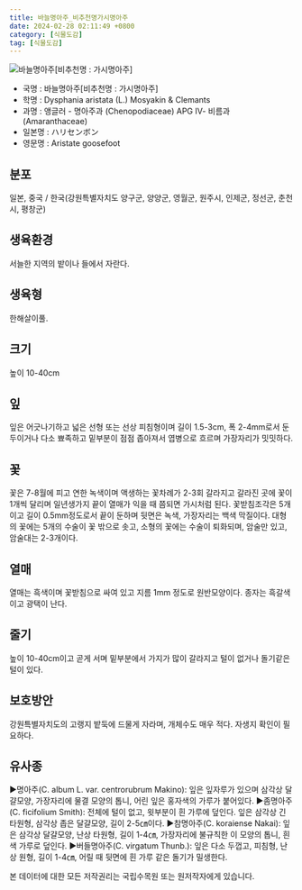 ```yaml
---
title: 바늘명아주_비추천명가시명아주
date: 2024-02-28 02:11:49 +0800
category: [식물도감]
tag: [식물도감]
---
```




![바늘명아주[비추천명 : 가시명아주]](/fileUpload/plants/basic/Chenopodiaceae/Chenopodium/15485/15485_2_th2.JPG)
- 국명 : 바늘명아주[비추천명 : 가시명아주]
- 학명 : Dysphania aristata (L.) Mosyakin & Clemants
- 과명 : 앵글러 - 명아주과 (Chenopodiaceae) APG Ⅳ- 비름과 (Amaranthaceae)
- 일본명 : ハリセンボン
- 영문명 : Aristate goosefoot


## 분포
일본, 중국 / 한국(강원특별자치도 양구군, 양양군, 영월군, 원주시, 인제군, 정선군, 춘천시, 평창군) 
## 생육환경
서늘한 지역의 밭이나 들에서 자란다.
## 생육형
한해살이풀.
## 크기
높이 10-40cm
## 잎
잎은 어긋나기하고 넓은 선형 또는 선상 피침형이며 길이 1.5-3cm, 폭 2-4mm로서 둔두이거나 다소 뾰족하고 밑부분이 점점 좁아져서 엽병으로 흐르며 가장자리가 밋밋하다.
## 꽃
꽃은 7-8월에 피고 연한 녹색이며 액생하는 꽃차례가 2-3회 갈라지고 갈라진 곳에 꽃이 1개씩 달리며 일년생가지 끝이 열매가 익을 때 쯤되면 가시처럼 된다. 꽃받침조각은 5개이고 길이 0.5mm정도로서 끝이 둔하며 뒷면은 녹색, 가장자리는 백색 막질이다. 대형의 꽃에는 5개의 수술이 꽃 밖으로 솟고, 소형의 꽃에는 수술이 퇴화되며, 암술만 있고, 암술대는 2-3개이다.
## 열매
열매는 흑색이며 꽃받침으로 싸여 있고 지름 1mm 정도로 원반모양이다. 종자는 흑갈색이고 광택이 난다.
## 줄기
높이 10-40cm이고 곧게 서며 밑부분에서 가지가 많이 갈라지고 털이 없거나 돌기같은 털이 있다.
## 보호방안
강원특별자치도의 고랭지 밭둑에 드물게 자라며, 개체수도 매우 적다. 자생지 확인이 필요하다.
## 유사종
▶명아주(C. album L. var. centrorubrum Makino): 잎은 잎자루가 있으며 삼각상 달걀모양, 가장자리에 물결 모양의 톱니, 어린 잎은 홍자색의 가루가 붙어있다.▶좀명아주(C. ficifolium Smith): 전체에 털이 없고, 윗부분이 흰 가루에 덮인다. 잎은 삼각상 긴 타원형, 삼각상 좁은 달걀모양, 길이 2-5㎝이다. ▶참명아주(C. koraiense Nakai): 잎은 삼각상 달걀모양, 난상 타원형, 길이 1-4㎝, 가장자리에 불규칙한 이 모양의 톱니, 흰색 가루로 덮인다. ▶버들명아주(C. virgatum Thunb.): 잎은 다소 두껍고, 피침형, 난상 원형, 길이 1-4㎝, 어릴 때 뒷면에 흰 가루 같은 돌기가 밀생한다.






본 데이터에 대한 모든 저작권리는 국립수목원 또는 원저작자에게 있습니다.
